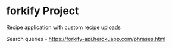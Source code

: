 # forkify Project

Recipe application with custom recipe uploads

Search queries - https://forkify-api.herokuapp.com/phrases.html
